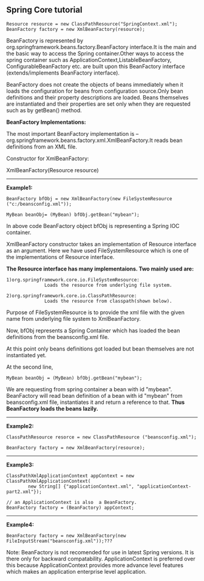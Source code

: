 

Spring Core tutorial
---------------------

```
Resource resource = new ClassPathResource("SpringContext.xml");
BeanFactory factory = new XmlBeanFactory(resource);
```

BeanFactory is represented by org.springframework.beans.factory.BeanFactory interface.It is the main and the basic  way to access the Spring container.Other ways to access the spring container such as ApplicationContext,ListableBeanFactory, ConfigurableBeanFactory etc. are built upon this BeanFactory interface (extends/implements BeanFactory interface).

BeanFactory does not create the objects of beans immediately when it loads the configuration for beans from configuration source.Only bean definitions and their property descriptions are loaded. Beans themselves are instantiated  and their properties are set only when they are requested such as by getBean() method.

**BeanFactory Implementations:**

The most important BeanFactory implementation is –org.springframework.beans.factory.xml.XmlBeanFactory.It reads bean definitions from an XML file.

Constructor for XmlBeanFactory:

XmlBeanFactory(Resource resource)

---
**Example1:**

```
BeanFactory bfObj = new XmlBeanFactory(new FileSystemResource ("c:/beansconfig.xml"));

MyBean beanObj= (MyBean) bfObj.getBean("mybean");
```

In above code BeanFactory object bfObj is representing a Spring IOC container.

XmlBeanFactory constructor takes an implementation of Resource interface as an argument.
Here we have used FileSystemResource which is one of the implementations of Resource interface.

**The Resource interface has many implementaions. Two mainly used are:**


```
1)org.springframework.core.io.FileSystemResource:
              Loads the resource from underlying file system.

2)org.springframework.core.io.ClassPathResource:
              Loads the resource from classpath(shown below).
```

Purpose of FileSystemResource is to provide the xml file with the given name from underlying file system to XmlBeanFactory.

Now,  bfObj represents a Spring Container which has loaded the bean definitions from the beansconfig.xml file.

At this point only beans definitions got loaded but bean themselves are not instantiated yet.

At the second line,
```
MyBean beanObj = (MyBean) bfObj.getBean("mybean");
```
We are requesting from spring container a bean with id "mybean". BeanFactory will read bean definition of a bean with id "mybean" from beansconfig.xml file, instantiates it and return a reference to that. **Thus BeanFactory loads the beans lazily.**

---
**Example2:**

```
ClassPathResource resorce = new ClassPathResource ("beansconfig.xml");

BeanFactory factory = new XmlBeanFactory(resource);
```
---
**Example3:**

```
ClassPathXmlApplicationContext appContext = new ClassPathXmlApplicationContext(
        new String[] {"applicationContext.xml", "applicationContext-part2.xml"});

// an ApplicationContext is also  a BeanFactory.
BeanFactory factory = (BeanFactory) appContext;
```
---
**Example4:**

```
BeanFactory factory = new XmlBeanFactory(new FileInputStream("beansconfig.xml"));???
```

Note: BeanFactory is not recomended for use in latest Spring versions. It is there only for backward compatability. ApplicationContext is preferred over this because ApplicationContext provides more advance level features which makes an application enterprise level application.


